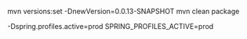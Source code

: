 
mvn versions:set -DnewVersion=0.0.13-SNAPSHOT
mvn clean package

-Dspring.profiles.active=prod
SPRING_PROFILES_ACTIVE=prod